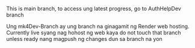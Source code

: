 This is main branch, to access ung latest progress, go to AuthHelpDev branch


Ung mk4Dev-Branch ay ung branch na ginagamit ng Render web hosting. Currently live syang nag hohost ng web kaya do not touch that branch unless ready nang magpush ng changes dun sa branch na yon
